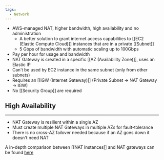```yaml
---
tags:
  - Network
---
```

- AWS-managed NAT, higher bandwidth, high availability and no administration
	- A better solution to grant internet access capabilities to [[EC2 (Elastic Compute Cloud)]] instances that are in a private [[Subnet]]
	- 5 Gbps of bandwidth with automatic scaling up to 100Gbps
- Pay per hour for usage and bandwidth
- NAT Gateway is created in a specific [[AZ (Availability Zone)]], uses an Elastic IP
- Can't be used by EC2 instance in the same subnet (only from other subnets)
- Requires an [[IGW (Internet Gateway)]] (Private Subnet -> NAT Gateway -> IGW)
- No [[Security Group]] are required

## High Availability
---
- NAT Gateway is resilient within a single AZ
- Must create multiple NAT Gateways in multiple AZs for fault-tolerance
- There is no cross-AZ failover needed because if an AZ goes down it doesn't need NAT

A in-depth comparison between [[NAT Instances]] and NAT gateways can be found [here](https://docs.aws.amazon.com/vpc/latest/userguide/vpc-nat-comparison.html)
